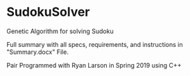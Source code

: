 # SudokuSolver
Genetic Algorithm for solving Sudoku

Full summary with all specs, requirements, and instructions in "Summary.docx" File.

Pair Programmed with Ryan Larson in Spring 2019 using C++
